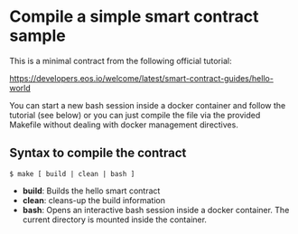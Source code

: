 # Compile a simple smart contract sample

This is a minimal contract from the following official tutorial:

https://developers.eos.io/welcome/latest/smart-contract-guides/hello-world

You can start a new bash session inside a docker container and follow the tutorial (see below) or you can just compile the file via the provided Makefile without dealing with docker management directives.

## Syntax to compile the contract

`
$ make [ build | clean | bash ]
`

- **build**: Builds the hello smart contract 
- **clean**: cleans-up the build information
- **bash**: Opens an interactive bash session inside a docker container. The current directory is mounted inside the container.
